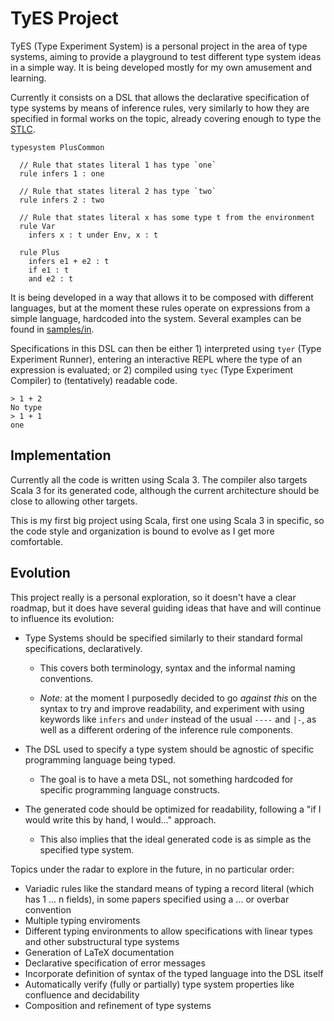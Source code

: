 # TyES Project

TyES (Type Experiment System) is a personal project in the area of type systems, aiming to provide a playground to test different type system ideas in a simple way. It is being developed mostly for my own amusement and learning.

Currently it consists on a DSL that allows the declarative specification of type systems by means of inference rules, very similarly to how they are specified in formal works on the topic, already covering enough to type the [STLC](https://en.wikipedia.org/wiki/Simply_typed_lambda_calculus).

```tye
typesystem PlusCommon

  // Rule that states literal 1 has type `one`
  rule infers 1 : one 

  // Rule that states literal 2 has type `two`
  rule infers 2 : two

  // Rule that states literal x has some type t from the environment
  rule Var
    infers x : t under Env, x : t

  rule Plus
    infers e1 + e2 : t
    if e1 : t
    and e2 : t
```

It is being developed in a way that allows it to be composed with different languages, but at the moment these rules operate on expressions from a simple language, hardcoded into the system. Several examples can be found in [samples/in](samples/in).

Specifications in this DSL can then be either 1) interpreted using `tyer` (Type Experiment Runner), entering an interactive REPL where the type of an expression is evaluated; or 2) compiled using `tyec` (Type Experiment Compiler) to (tentatively) readable code.

```
> 1 + 2
No type
> 1 + 1
one
```

## Implementation

Currently all the code is written using Scala 3. The compiler also targets Scala 3 for its generated code, although the current architecture should be close to allowing other targets.

This is my first big project using Scala, first one using Scala 3 in specific, so the code style and organization is bound to evolve as I get more comfortable.

## Evolution

This project really is a personal exploration, so it doesn't have a clear roadmap, but it does have several guiding ideas that have and will continue to influence its evolution:

- Type Systems should be specified similarly to their standard formal specifications, declaratively.

  -  This covers both terminology, syntax and the informal naming conventions.
  
  -  *Note:* at the moment I purposedly decided to go *against this* on the syntax to try and improve readability, and experiment with using keywords like `infers` and `under` instead of the usual `----` and `|-`, as well as  a different ordering of the inference rule components.

- The DSL used to specify a type system should be agnostic of specific programming language being typed.

  - The goal is to have a meta DSL, not something hardcoded for specific programming language constructs.

- The generated code should be optimized for readability, following a "if I would write this by hand, I would..." approach.

  - This also implies that the ideal generated code is as simple as the specified type system.

Topics under the radar to explore in the future, in no particular order:

- Variadic rules like the standard means of typing a record literal (which has 1 ... n fields), in some papers specified using a ... or overbar convention 
- Multiple typing enviroments
- Different typing environments to allow specifications with linear types and other substructural type systems
- Generation of LaTeX documentation
- Declarative specification of error messages
- Incorporate definition of syntax of the typed language into the DSL itself
- Automatically verify (fully or partially) type system properties like confluence and decidability
- Composition and refinement of type systems